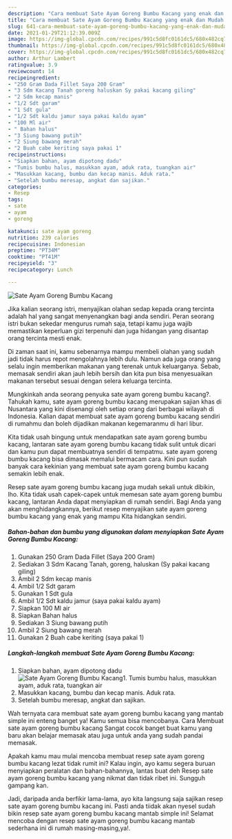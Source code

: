 ```yaml
---
description: "Cara membuat Sate Ayam Goreng Bumbu Kacang yang enak dan Mudah Dibuat"
title: "Cara membuat Sate Ayam Goreng Bumbu Kacang yang enak dan Mudah Dibuat"
slug: 641-cara-membuat-sate-ayam-goreng-bumbu-kacang-yang-enak-dan-mudah-dibuat
date: 2021-01-29T21:12:39.009Z
image: https://img-global.cpcdn.com/recipes/991c5d8fc0161dc5/680x482cq70/sate-ayam-goreng-bumbu-kacang-foto-resep-utama.jpg
thumbnail: https://img-global.cpcdn.com/recipes/991c5d8fc0161dc5/680x482cq70/sate-ayam-goreng-bumbu-kacang-foto-resep-utama.jpg
cover: https://img-global.cpcdn.com/recipes/991c5d8fc0161dc5/680x482cq70/sate-ayam-goreng-bumbu-kacang-foto-resep-utama.jpg
author: Arthur Lambert
ratingvalue: 3.9
reviewcount: 14
recipeingredient:
- "250 Gram Dada Fillet Saya 200 Gram"
- "3 Sdm Kacang Tanah goreng haluskan Sy pakai kacang giling"
- "2 Sdm kecap manis"
- "1/2 Sdt garam"
- "1 Sdt gula"
- "1/2 Sdt kaldu jamur saya pakai kaldu ayam"
- "100 Ml air"
- " Bahan halus"
- "3 Siung bawang putih"
- "2 Siung bawang merah"
- "2 Buah cabe keriting saya pakai 1"
recipeinstructions:
- "Siapkan bahan, ayam dipotong dadu"
- "Tumis bumbu halus, masukkan ayam, aduk rata, tuangkan air"
- "Masukkan kacang, bumbu dan kecap manis. Aduk rata."
- "Setelah bumbu meresap, angkat dan sajikan."
categories:
- Resep
tags:
- sate
- ayam
- goreng

katakunci: sate ayam goreng 
nutrition: 239 calories
recipecuisine: Indonesian
preptime: "PT34M"
cooktime: "PT41M"
recipeyield: "3"
recipecategory: Lunch

---
```



![Sate Ayam Goreng Bumbu Kacang](https://img-global.cpcdn.com/recipes/991c5d8fc0161dc5/680x482cq70/sate-ayam-goreng-bumbu-kacang-foto-resep-utama.jpg)

Jika kalian seorang istri, menyajikan olahan sedap kepada orang tercinta adalah hal yang sangat menyenangkan bagi anda sendiri. Peran seorang istri bukan sekedar mengurus rumah saja, tetapi kamu juga wajib memastikan keperluan gizi terpenuhi dan juga hidangan yang disantap orang tercinta mesti enak.

Di zaman  saat ini, kamu sebenarnya mampu membeli olahan yang sudah jadi tidak harus repot mengolahnya lebih dulu. Namun ada juga orang yang selalu ingin memberikan makanan yang terenak untuk keluarganya. Sebab, memasak sendiri akan jauh lebih bersih dan kita pun bisa menyesuaikan makanan tersebut sesuai dengan selera keluarga tercinta. 



Mungkinkah anda seorang penyuka sate ayam goreng bumbu kacang?. Tahukah kamu, sate ayam goreng bumbu kacang merupakan sajian khas di Nusantara yang kini disenangi oleh setiap orang dari berbagai wilayah di Indonesia. Kalian dapat membuat sate ayam goreng bumbu kacang sendiri di rumahmu dan boleh dijadikan makanan kegemaranmu di hari libur.

Kita tidak usah bingung untuk mendapatkan sate ayam goreng bumbu kacang, lantaran sate ayam goreng bumbu kacang tidak sulit untuk dicari dan kamu pun dapat membuatnya sendiri di tempatmu. sate ayam goreng bumbu kacang bisa dimasak memalui bermacam cara. Kini pun sudah banyak cara kekinian yang membuat sate ayam goreng bumbu kacang semakin lebih enak.

Resep sate ayam goreng bumbu kacang juga mudah sekali untuk dibikin, lho. Kita tidak usah capek-capek untuk memesan sate ayam goreng bumbu kacang, lantaran Anda dapat menyiapkan di rumah sendiri. Bagi Anda yang akan menghidangkannya, berikut resep menyajikan sate ayam goreng bumbu kacang yang enak yang mampu Kita hidangkan sendiri.

<!--inarticleads1-->

##### Bahan-bahan dan bumbu yang digunakan dalam menyiapkan Sate Ayam Goreng Bumbu Kacang:

1. Gunakan 250 Gram Dada Fillet (Saya 200 Gram)
1. Sediakan 3 Sdm Kacang Tanah, goreng, haluskan (Sy pakai kacang giling)
1. Ambil 2 Sdm kecap manis
1. Ambil 1/2 Sdt garam
1. Gunakan 1 Sdt gula
1. Ambil 1/2 Sdt kaldu jamur (saya pakai kaldu ayam)
1. Siapkan 100 Ml air
1. Siapkan  Bahan halus
1. Sediakan 3 Siung bawang putih
1. Ambil 2 Siung bawang merah
1. Gunakan 2 Buah cabe keriting (saya pakai 1)




<!--inarticleads2-->

##### Langkah-langkah membuat Sate Ayam Goreng Bumbu Kacang:

1. Siapkan bahan, ayam dipotong dadu
<img src="https://img-global.cpcdn.com/steps/523e79e0cf24145d/160x128cq70/sate-ayam-goreng-bumbu-kacang-langkah-memasak-1-foto.jpg" alt="Sate Ayam Goreng Bumbu Kacang">1. Tumis bumbu halus, masukkan ayam, aduk rata, tuangkan air
1. Masukkan kacang, bumbu dan kecap manis. Aduk rata.
1. Setelah bumbu meresap, angkat dan sajikan.




Wah ternyata cara membuat sate ayam goreng bumbu kacang yang mantab simple ini enteng banget ya! Kamu semua bisa mencobanya. Cara Membuat sate ayam goreng bumbu kacang Sangat cocok banget buat kamu yang baru akan belajar memasak atau juga untuk anda yang sudah pandai memasak.

Apakah kamu mau mulai mencoba membuat resep sate ayam goreng bumbu kacang lezat tidak rumit ini? Kalau ingin, ayo kamu segera buruan menyiapkan peralatan dan bahan-bahannya, lantas buat deh Resep sate ayam goreng bumbu kacang yang nikmat dan tidak ribet ini. Sungguh gampang kan. 

Jadi, daripada anda berfikir lama-lama, ayo kita langsung saja sajikan resep sate ayam goreng bumbu kacang ini. Pasti anda tiidak akan nyesel sudah bikin resep sate ayam goreng bumbu kacang mantab simple ini! Selamat mencoba dengan resep sate ayam goreng bumbu kacang mantab sederhana ini di rumah masing-masing,ya!.

